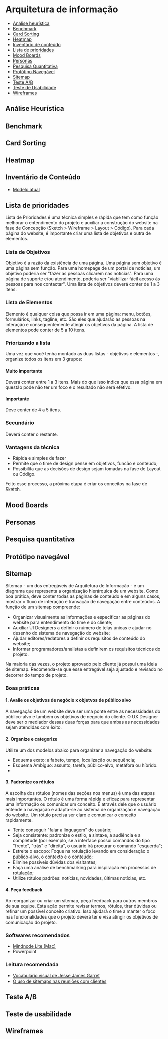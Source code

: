 # Arquitetura de informação

* [Análise heurística](#analiseheuristica)
* [Benchmark](#benchmark)
* [Card Sorting](#cardsorting)
* [Heatmap](#heatmap)
* [Inventário de conteúdo](#inventariodeconteudo)
* [Lista de prioridades](#listadeprioridades)
* [Mood Boards](#moodboards)
* [Personas](#personas)
* [Pesquisa Quantitativa](#pesquisaquantitativa)
* [Protótipo Navegável](#prototiponavegavel)
* [Sitemap](#sitemap)
* [Teste A/B](#testeab)
* [Teste de Usabilidade](#testedeusabilidade)
* [Wireframes](#wireframes)

## <a id="analiseheuristica"></a>Análise Heurística

## <a id="benchmark"></a>Benchmark

## <a id="cardsorting"></a>Card Sorting

## <a id="heatmap"></a>Heatmap

## <a id="inventariodeconteudo"></a>Inventário de Conteúdo
* [Modelo atual](https://docs.google.com/a/a2comunicacao.com.br/spreadsheet/ccc?key=0Aggni3b2jqIVdEp1ZXJCQk44YXNkOVBGMGZoYTFrV0E#gid=0)

## <a id="listadeprioridades"></a>Lista de prioridades
Lista de Prioridades é uma técnica simples e rápida que tem como função melhorar o entendimento do projeto e auxiliar a construção do website na fase de Concepção (Sketch > Wireframe > Layout > Código). Para cada página do website, é importante criar uma lista de objetivos e outra de elementos.

### Lista de Objetivos
Objetivo é a razão da existência de uma página. Uma página sem objetivo é uma página sem função. Para uma homepage de um portal de notícias, um objetivo poderia ser "fazer as pessoas clicarem nas notícias". Para uma página de suporte e/ou atendimento, poderia ser "viabilizar fácil acesso às pessoas para nos contactar". Uma lista de objetivos deverá conter de 1 a 3 itens.

### Lista de Elementos
Elemento é qualquer coisa que possa ir em uma página: menu, botões, formulários, links, tagline, etc. São eles que ajudarão as pessoas na interação e consequentemente atingir os objetivos da página. A lista de elementos pode conter de 5 a 10 itens.

### Priorizando a lista
Uma vez que você tenha montado as duas listas - objetivos e elementos -, organize todos os itens em 3 grupos:

#### Muito importante
Deverá conter entre 1 a 3 itens. Mais do que isso indica que essa página em questão pode não ter um foco e o resultado não será efetivo.

#### Importante
Deve conter de 4 a 5 itens.

### Secundário
Deverá conter o restante.

### Vantagens da técnica
* Rápida e simples de fazer
* Permite que o time de design pense em objetivos, funcão e conteúdo;
* Possibilita que as decisões de design sejam tomadas na fase de Layout ou Código.

Feito esse processo, a próxima etapa é criar os conceitos na fase de Sketch.

## <a id="moodboards"></a>Mood Boards

## <a id="personas"></a>Personas

## <a id="pesquisaquantitativa"></a>Pesquisa quantitativa

## <a id="prototiponavegavel"></a>Protótipo navegável

## <a id="sitemap"></a>Sitemap
Sitemap - um dos entregáveis de Arquitetura de Informação - é um diagrama que representa a organização hierárquica de um website. Como boa prática, deve conter todas as páginas de conteúdo e em alguns casos, mostrar o fluxo de interação e transação de navegação entre conteúdos. A função de um sitemap compreende:

* Organizar visualmente as informações e especificar as páginas do website para entendimento do time e do cliente;
* Auxiliar UI Designers a definir o número de telas únicas e ajudar no desenho do sistema de navegação do website;
* Ajudar editores/redatores a definir os requisitos de conteúdo do website;
* Informar programadores/analistas a definirem os requisitos técnicos do projeto.

Na maioria das vezes, o projeto aprovado pelo cliente já possui uma ideia de sitemap. Recomenda-se que esse entregável seja ajustado e revisado no decorrer do tempo de projeto.

### Boas práticas
#### 1. Avalie os objetivos de negócio x objetvos de público alvo
A navegação de um website deve ser uma ponte entre as necessidades do público-alvo e também os objetivos de negócio do cliente. O UX Designer deve ser o mediador dessas duas forças para que ambas as necessidades sejam atendidas com êxito.

#### 2. Organize e categorize
Utilize um dos modelos abaixo para organizar a navegação do website:
* Esquema exato: alfabeto, tempo, localização ou sequência;
* Esquema Ambíguo: assunto, tarefa, público-alvo, metáfora ou híbrido.
* 
#### 3. Padronize os rótulos
A escolha dos rótulos (nomes das seções nos menus) é uma das etapas mais importantes.
O rótulo é uma forma rápida e eficaz para representar uma informação ou comunicar um conceito. É através dele que o usuário entende a navegação e adapta-se ao sistema de organização e navegação do website. Um rótulo precisa ser claro e comunicar o conceito rapidamente.
* Tente conseguir "falar a linguagem" do usuário;
* Seja consistente: padronize o estilo, a sintaxe, a audiência e a completude (por exemplo, se a interface possui comandos do tipo "frente", "trás" e "direita", o usuário irá procurar o comando "esquerda";
* Estreite o escopo: Foque na rotulação levando em consideração o público-alvo, o contexto e o conteúdo;
* Elimine possíveis dúvidas dos visitantes;
* Faça uma análise de benchmarking para inspiração em processos de rotulação;
* Utilize rótulos padrões: notícias, novidades, últimas notícias, etc.

#### 4. Peça feedback
Ao reorganizar ou criar um sitemap, peça feedback para outros membros de sua equipe. Esta ação permite revisar termos, rótulos, tirar dúvidas ou refinar um possível conceito criativo. Isso ajudará o time a manter o foco nas funcionalidades que o projeto deverá ter e visa atingir os objetivos de comunicação do projeto.

### Softwares recomendados
* [Mindnode Lite (Mac)](http://mindnode.com/)
* Powerpoint

### Leitura recomendada
* [Vocabulário visual de Jesse James Garret](http://www.jjg.net/ia/visvocab/)
* [O uso de sitemaps nas reuniões com clientes](http://arquiteturadeinformacao.com/recursos/metodologia/o-uso-de-sitemaps-nas-reunioes-com-clientes/)

## <a id="testeab"></a>Teste A/B

## <a id="testedeusabilidade"></a>Teste de usabilidade

## <a id="wireframes"></a>Wireframes
